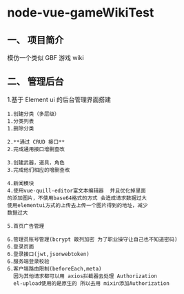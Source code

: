 # node-vue-gameWikiTest

## 一、 项目简介

模仿一个类似 GBF 游戏 wiki

## 二、 管理后台

1.基于 Element ui 的后台管理界面搭建

    1.创建分类（多层级）
    1.分类列表
    1.删除分类

    2.**通过 CRUD 接口**
    2.完成通用接口增删查改

    3.创建武器，道具，角色
    3.完成他们相应的增删查改

    4.新闻模块
    4.使用vue-quill-editor富文本编辑器  并且优化掉里面
    的添加图片，不使用base64格式的方式 会造成请求数据过大
    使用elementui方式的上传去上传一个图片得到的地址，减少
    数据过大

    5.首页广告管理

    6.管理员账号管理(bcrypt 散列加密 为了职业操守让自己也不知道密码)
    6.登录页面
    6.登录接口(jwt,jsonwebtoken)
    6.服务端登录校验
    6.客户端路由限制(beforeEach,meta)
      因为其他请求都可以用 axios拦截器去处理 Authorization
      el-upload使用的是原生的 所以去用 mixin添加Authorization
